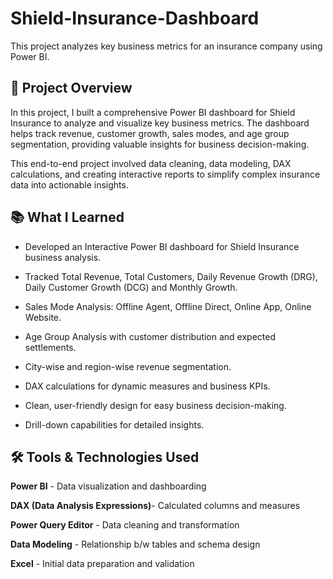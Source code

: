 # Shield-Insurance-Dashboard

This project analyzes key business metrics for an insurance company using Power BI.

## 🔎 Project Overview

In this project, I built a comprehensive Power BI dashboard for Shield Insurance to analyze and visualize key business metrics. The dashboard helps track revenue, customer growth, sales modes, and age group segmentation, providing valuable insights for business decision-making.

This end-to-end project involved data cleaning, data modeling, DAX calculations, and creating interactive reports to simplify complex insurance data into actionable insights.

## 📚 What I Learned

+ Developed an Interactive Power BI dashboard for Shield Insurance business analysis.

+ Tracked Total Revenue, Total Customers, Daily Revenue Growth (DRG), Daily Customer Growth (DCG) and Monthly Growth.

+ Sales Mode Analysis: Offline Agent, Offline Direct, Online App, Online Website.

+ Age Group Analysis with customer distribution and expected settlements.

+ City-wise and region-wise revenue segmentation.

+ DAX calculations for dynamic measures and business KPIs.

+ Clean, user-friendly design for easy business decision-making.

+ Drill-down capabilities for detailed insights.

## 🛠 Tools & Technologies Used

**Power BI** - Data visualization and dashboarding

**DAX (Data Analysis Expressions)**- Calculated columns and measures

**Power Query Editor** - Data cleaning and transformation

**Data Modeling** - Relationship b/w tables and schema design

**Excel** - Initial data preparation and validation

